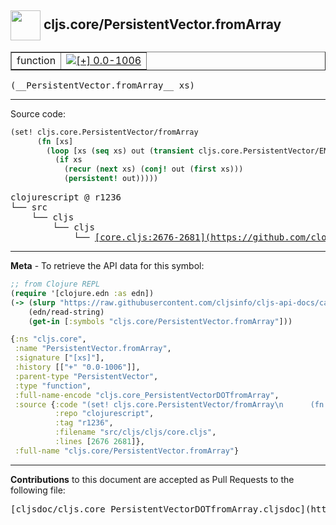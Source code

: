## <img width="48px" valign="middle" src="http://i.imgur.com/Hi20huC.png"> cljs.core/PersistentVector.fromArray

 <table border="1">
<tr>

<td>function</td>
<td><a href="https://github.com/cljsinfo/cljs-api-docs/tree/0.0-1006"><img valign="middle" alt="[+] 0.0-1006" src="https://img.shields.io/badge/+-0.0--1006-lightgrey.svg"></a> </td>
</tr>
</table>

 <samp>
(__PersistentVector.fromArray__ xs)<br>
</samp>

---





Source code:

```clj
(set! cljs.core.PersistentVector/fromArray
      (fn [xs]
        (loop [xs (seq xs) out (transient cljs.core.PersistentVector/EMPTY)]
          (if xs
            (recur (next xs) (conj! out (first xs)))
            (persistent! out)))))
```

 <pre>
clojurescript @ r1236
└── src
    └── cljs
        └── cljs
            └── <ins>[core.cljs:2676-2681](https://github.com/clojure/clojurescript/blob/r1236/src/cljs/cljs/core.cljs#L2676-L2681)</ins>
</pre>


---

__Meta__ - To retrieve the API data for this symbol:

```clj
;; from Clojure REPL
(require '[clojure.edn :as edn])
(-> (slurp "https://raw.githubusercontent.com/cljsinfo/cljs-api-docs/catalog/cljs-api.edn")
    (edn/read-string)
    (get-in [:symbols "cljs.core/PersistentVector.fromArray"]))
```

```clj
{:ns "cljs.core",
 :name "PersistentVector.fromArray",
 :signature ["[xs]"],
 :history [["+" "0.0-1006"]],
 :parent-type "PersistentVector",
 :type "function",
 :full-name-encode "cljs.core_PersistentVectorDOTfromArray",
 :source {:code "(set! cljs.core.PersistentVector/fromArray\n      (fn [xs]\n        (loop [xs (seq xs) out (transient cljs.core.PersistentVector/EMPTY)]\n          (if xs\n            (recur (next xs) (conj! out (first xs)))\n            (persistent! out)))))",
          :repo "clojurescript",
          :tag "r1236",
          :filename "src/cljs/cljs/core.cljs",
          :lines [2676 2681]},
 :full-name "cljs.core/PersistentVector.fromArray"}

```

---

__Contributions__ to this document are accepted as Pull Requests to the following file:

 <pre>
[cljsdoc/cljs.core_PersistentVectorDOTfromArray.cljsdoc](https://github.com/cljsinfo/cljs-api-docs/blob/master/cljsdoc/cljs.core_PersistentVectorDOTfromArray.cljsdoc)
</pre>


